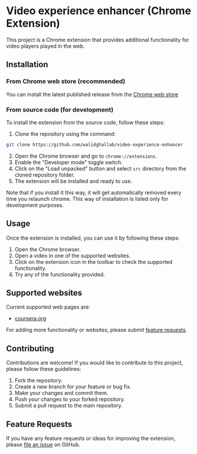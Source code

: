 # Video experience enhancer (Chrome Extension)

This project is a Chrome extension that provides additional functionality for video players played in the web.

## Installation

### From Chrome web store (recommended)

You can install the latest published release from the [Chrome web store](https://chromewebstore.google.com/detail/video-experience-enhancer/gpgijjcmnjpbdpaijihbchgdeencehng?hl=en)

### From source code (for development)

To install the extension from the source code, follow these steps:

1. Clone the repository using the command:

```bash
git clone https://github.com/walidghallab/video-experience-enhancer
```

2. Open the Chrome browser and go to `chrome://extensions`.
3. Enable the "Developer mode" toggle switch.
4. Click on the "Load unpacked" button and select `src` directory from the cloned repository folder.
5. The extension will be installed and ready to use.

Note that if you install it this way, it will get automatically removed every time you relaunch chrome. This way of installation is listed only for development purposes.

## Usage

Once the extension is installed, you can use it by following these steps:

1. Open the Chrome browser.
2. Open a video in one of the supported websites.
3. Click on the extension icon in the toolbar to check the supported functionality.
4. Try any of the functionality provided.

## Supported websites

Current supported web pages are:

- [coursera.org](https://www.coursera.org/)

For adding more functionality or websites, please submit [feature requests](#feature-requests).

## Contributing

Contributions are welcome! If you would like to contribute to this project, please follow these guidelines:

1. Fork the repository.
2. Create a new branch for your feature or bug fix.
3. Make your changes and commit them.
4. Push your changes to your forked repository.
5. Submit a pull request to the main repository.

## Feature Requests

If you have any feature requests or ideas for improving the extension, please [file an issue](https://github.com/walidghallab/video-experience-enhancer/issues) on GitHub.
